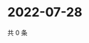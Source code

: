 # 2022-07-28

共 0 条

<!-- BEGIN WEIBO -->
<!-- 最后更新时间 Thu Jul 28 2022 12:42:27 GMT+0800 (China Standard Time) -->

<!-- END WEIBO -->
